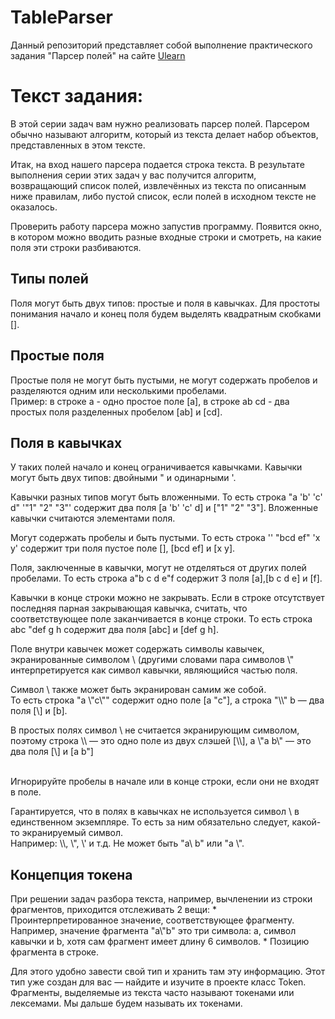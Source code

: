 # TableParser
<p>Данный репозиторий представляет собой выполнение практического задания "Парсер полей" на сайте 
<a href="https://ulearn.me/course/basicprogramming/Praktika_Polya_v_kavychkakh__7a098f71-f436-436f-92ed-287d7b1bca3c">Ulearn</a></p>

# Текст задания:
<p>В этой серии задач вам нужно реализовать парсер полей. Парсером обычно называют алгоритм, который из текста делает набор объектов, представленных в этом тексте.</p>
<p>Итак, на вход нашего парсера подается строка текста. В результате выполнения серии этих задач у вас получится алгоритм, возвращающий список полей,
извлечённых из текста по описанным ниже правилам, либо пустой список, если полей в исходном тексте не оказалось.</p>
<p>Проверить работу парсера можно запустив программу. Появится окно, в котором 
можно вводить разные входные строки и смотреть, на какие поля эти строки разбиваются.</p>

Типы полей
---
<p>Поля могут быть двух типов: простые и поля в кавычках. Для простоты понимания начало и конец поля будем выделять квадратным скобками [].</p>

## Простые поля
<p>Простые поля не могут быть пустыми, не могут содержать пробелов и разделяются одним или несколькими пробелами.
<br>Пример: в строке a - одно простое поле [a], в строке ab cd - два простых поля разделенных пробелом [ab] и [cd].</p>

## Поля в кавычках
<p>У таких полей начало и конец ограничивается кавычками. Кавычки могут быть двух типов: двойными " и одинарными '.</p>
<p>Кавычки разных типов могут быть вложенными. То есть строка "a 'b' 'c' d" '"1" "2" "3"' содержит два поля [a 'b' 'c' d] и ["1" "2" "3"]. 
Вложенные кавычки считаются элементами поля.</p>
<p>Могут содержать пробелы и быть пустыми. То есть строка '' "bcd ef" 'x y' содержит три поля пустое поле [], [bcd ef] и [x y].</p>
<p>Поля, заключенные в кавычки, могут не отделяться от других полей пробелами. То есть строка a"b c d e"f содержит 3 поля [a],[b c d e] и [f].</p>
<p>Кавычки в конце строки можно не закрывать. Если в строке отсутствует последняя парная закрывающая кавычка, считать, 
что соответствующее поле заканчивается в конце строки. То есть строка abc "def g h содержит два поля [abc] и [def g h].</p>
<p>Поле внутри кавычек может содержать символы кавычек, экранированные 
символом \ (другими словами пара символов \" интерпретируется как символ кавычки, являющийся частью поля.</p>
<p>Символ \ также может быть экранирован самим же собой. 
<br>То есть строка "a \"c\"" содержит одно поле [a "c"], а строка "\\" b — два поля [\] и [b].</p>
<p>В простых полях символ \ не считается экранирующим символом, поэтому строка \\ — это одно поле из двух слэшей [\\], а \"a b\" — это два поля [\] и [a b"]</p>
<br>Игнорируйте пробелы в начале или в конце строки, если они не входят в поле.
<p>Гарантируется, что в полях в кавычках не используется символ \ в единственном экземпляре. То есть за ним обязательно следует, какой-то экранируемый символ. 
<br>Например: \\, \", \' и т.д. Не может быть "a\ b" или "a \".</p>

Концепция токена
---
<p>При решении задач разбора текста, например, вычленении из строки фрагментов, приходится отслеживать 2 вещи:
* Проинтерпретированное значение, соответствующее фрагменту. Например, значение фрагмента "a\"b" это три символа: 
a, символ кавычки и b, хотя сам фрагмент имеет длину 6 символов.
* Позицию фрагмента в строке. </p>
<p>Для этого удобно завести свой тип и хранить там эту информацию. Этот тип уже создан для вас — найдите и 
изучите в проекте класс Token. Фрагменты, выделяемые из текста часто называют токенами или лексемами. Мы дальше будем называть их токенами.</p>
